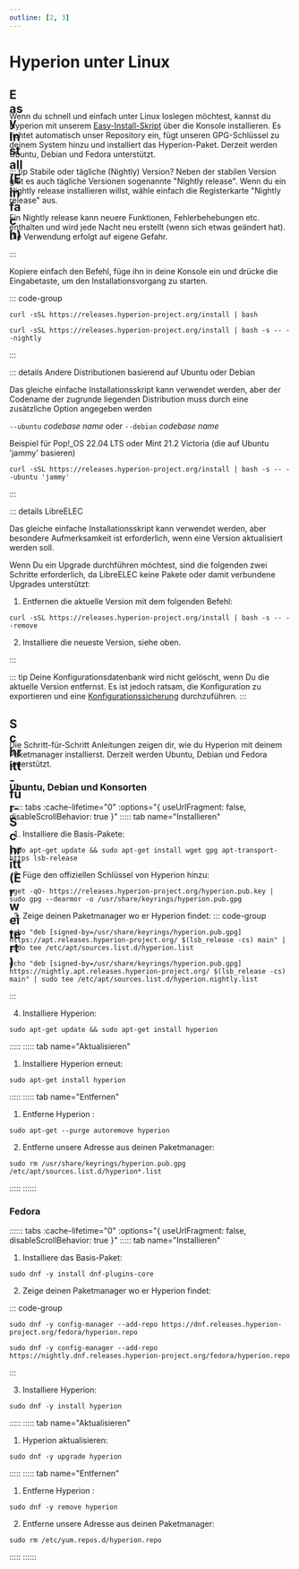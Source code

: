 ```yaml
---
outline: [2, 3]
---
```


# Hyperion unter Linux

## <div class="icon-text"><div class="icon-color icon-24" v-html="easy"/>Easy Install (Einfach)</div>

Wenn du schnell und einfach unter Linux loslegen möchtest, kannst du Hyperion mit unserem [Easy-Install-Skript](https://github.com/hyperion-project/hyperion.releases-ci/blob/main/install.sh) über die Konsole installieren. Es richtet automatisch unser Repository ein, fügt unseren GPG-Schlüssel zu deinem System hinzu und installiert das Hyperion-Paket. Derzeit werden Ubuntu, Debian und Fedora unterstützt.

::: tip Stabile oder tägliche (Nightly) Version?
Neben der stabilen Version gibt es auch tägliche Versionen sogenannte "Nightly release". Wenn du ein Nightly release installieren willst, wähle einfach die Registerkarte "Nightly release" aus.
<p style="color: var(--vp-custom-block-warning-text);">Ein Nightly release kann neuere Funktionen, Fehlerbehebungen etc. enthalten und wird jede Nacht neu erstellt (wenn sich etwas geändert hat). Die Verwendung erfolgt auf eigene Gefahr.</p>

:::

Kopiere einfach den Befehl, füge ihn in deine Konsole ein und drücke die Eingabetaste, um den Installationsvorgang zu starten.

::: code-group

``` sh:no-line-numbers [Stabile Version]
curl -sSL https://releases.hyperion-project.org/install | bash
```

``` sh:no-line-numbers [ <div class="icon-text">Nightly release<div class="icon-color icon-16" v-html="nightly"/></div> ]
curl -sSL https://releases.hyperion-project.org/install | bash -s -- --nightly
```

:::

::: details Andere Distributionen basierend auf Ubuntu oder Debian

Das gleiche einfache Installationsskript kann verwendet werden, aber der Codename der zugrunde liegenden Distribution muss durch eine zusätzliche Option angegeben werden

  `--ubuntu` _codebase name_ oder `--debian` _codebase name_

Beispiel für Pop!_OS 22.04 LTS oder Mint 21.2 Victoria (die auf Ubuntu 'jammy' basieren)

```sh:no-line-numbers
curl -sSL https://releases.hyperion-project.org/install | bash -s -- --ubuntu 'jammy'
```
:::

::: details LibreELEC

Das gleiche einfache Installationsskript kann verwendet werden, aber besondere Aufmerksamkeit ist erforderlich, wenn eine Version aktualisiert werden soll.

Wenn Du ein Upgrade durchführen möchtest, sind die folgenden zwei Schritte erforderlich, da LibreELEC keine Pakete oder damit verbundene Upgrades unterstützt:

1. Entfernen die aktuelle Version mit dem folgenden Befehl:

``` sh:no-line-numbers
curl -sSL https://releases.hyperion-project.org/install | bash -s -- --remove
```

2. Installiere die neueste Version, siehe oben.

:::

::: tip
Deine Konfigurationsdatenbank wird nicht gelöscht, wenn Du die aktuelle Version entfernst.
Es ist jedoch ratsam, die Konfiguration zu exportieren und eine [Konfigurationssicherung](../Configuration.md#configuration-backup) durchzuführen.
:::

## <div class="icon-text"><div class="icon-color icon-24" v-html="advanced"/>Schritt-für-Schritt (Erweitert)</div>

Die Schritt-für-Schritt Anleitungen zeigen dir, wie du Hyperion mit deinem Paketmanager installierst. Derzeit werden Ubuntu, Debian und Fedora unterstützt.

### Ubuntu, Debian und Konsorten

:::::: tabs :cache-lifetime="0" :options="{ useUrlFragment: false, disableScrollBehavior: true }"
::::: tab name="Installieren"

1. Installiere die Basis-Pakete:
``` sh:no-line-numbers
sudo apt-get update && sudo apt-get install wget gpg apt-transport-https lsb-release
```

2. Füge den offiziellen Schlüssel von Hyperion hinzu:
``` sh:no-line-numbers
wget -qO- https://releases.hyperion-project.org/hyperion.pub.key | sudo gpg --dearmor -o /usr/share/keyrings/hyperion.pub.gpg
```

3. Zeige deinen Paketmanager wo er Hyperion findet:
::: code-group
``` sh:no-line-numbers [Stable release]
echo "deb [signed-by=/usr/share/keyrings/hyperion.pub.gpg] https://apt.releases.hyperion-project.org/ $(lsb_release -cs) main" | sudo tee /etc/apt/sources.list.d/hyperion.list
```

``` sh:no-line-numbers [ <div class="icon-text">Nightly release<div class="icon-color icon-16" v-html="nightly"/></div> ]
echo "deb [signed-by=/usr/share/keyrings/hyperion.pub.gpg] https://nightly.apt.releases.hyperion-project.org/ $(lsb_release -cs) main" | sudo tee /etc/apt/sources.list.d/hyperion.nightly.list
```
:::

4. Installiere Hyperion:
``` sh:no-line-numbers
sudo apt-get update && sudo apt-get install hyperion
```

:::::
::::: tab name="Aktualisieren"

1. Installiere Hyperion erneut:
``` sh:no-line-numbers
sudo apt-get install hyperion
```

:::::
::::: tab name="Entfernen"

1. Entferne Hyperion :
``` sh:no-line-numbers
sudo apt-get --purge autoremove hyperion
```

2. Entferne unsere Adresse aus deinen Paketmanager:
``` sh:no-line-numbers
sudo rm /usr/share/keyrings/hyperion.pub.gpg /etc/apt/sources.list.d/hyperion*.list
```

:::::
::::::

### Fedora

:::::: tabs :cache-lifetime="0" :options="{ useUrlFragment: false, disableScrollBehavior: true }"
::::: tab name="Installieren"

1. Installiere das Basis-Paket:
``` sh:no-line-numbers
sudo dnf -y install dnf-plugins-core
```

2. Zeige deinen Paketmanager wo er Hyperion findet:

::: code-group

``` sh:no-line-numbers [Stable release]
sudo dnf -y config-manager --add-repo https://dnf.releases.hyperion-project.org/fedora/hyperion.repo
```

``` sh:no-line-numbers [ <div class="icon-text">Nightly release<div class="icon-color icon-16" v-html="nightly"/></div> ]
sudo dnf -y config-manager --add-repo https://nightly.dnf.releases.hyperion-project.org/fedora/hyperion.repo
```

:::

3. Installiere Hyperion:
``` sh:no-line-numbers
sudo dnf -y install hyperion
```

:::::
::::: tab name="Aktualisieren"

1. Hyperion aktualisieren:
``` sh:no-line-numbers
sudo dnf -y upgrade hyperion
```

:::::
::::: tab name="Entfernen"

1. Entferne Hyperion :
``` sh:no-line-numbers
sudo dnf -y remove hyperion
```

2. Entferne unsere Adresse aus deinen Paketmanager:
``` sh:no-line-numbers
sudo rm /etc/yum.repos.d/hyperion.repo
```

:::::
::::::


<script lang="ts" setup>
import nightly from '/icons/svg/nightly.svg?raw'
import easy from '/icons/svg/easy.svg?raw'
import advanced from '/icons/svg/advanced.svg?raw'
</script>

<style>
.tabs-component {
  margin: 32px 16px 0 0;
  > .tabs-component-tabs {
    display: flex;
    align-items: flex-start;
    justify-content: flex-start;
    gap: 1rem;
    margin: 0;
    padding: 8px 0 0 24px;
    border: 1px solid var(--vp-c-border);
    border-bottom: none;
    border-radius: 8px 8px 0 0;
    flex-direction: column;
    font-size: 14px;
    font-weight: 500;
    @media (min-width: 350px) {
      flex-direction: row;
      align-items: center;
    }
    > .tabs-component-tab {
      border-left: none;
      > .tabs-component-tab-a {
        color: var(--vp-code-tab-text-color);
        display: flex;
        justify-content: flex-start;
        flex-grow: 1;
        gap: .5rem;
        align-items: center;
        padding: 12px 0;
        text-decoration: none;
        &.is-active {
          color: var(--vp-code-tab-active-text-color);
        }
      }
      &.is-active {
        border-bottom: 2px solid var(--vp-code-tab-active-bar-color);
      }
    }
  }
  > .tabs-component-panels {
    padding: 16px 24px;
    border: 1px solid var(--vp-c-border);
    border-radius: 0 0 8px 8px;
    border-top: none;
  }
}

.icon-text {
  display: flex;
  justify-content: flex-start;
  gap: .5rem;
  align-items: center;
}

.icon-color :deep(svg) {
  fill: currentColor;
}

.icon-16 {
  height: 16px;
  width: 16px;
}

.icon-24 {
  height: 24px;
  width: 24px;
}

.icon-32 {
  height: 32px;
  width: 32px;
}
</style>
